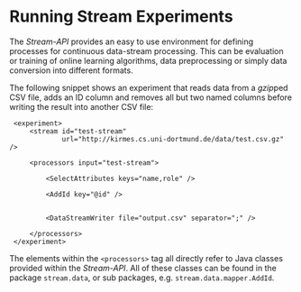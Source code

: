 Running Stream Experiments
==========================

The *Stream-API* provides an easy to use environment for defining processes
for continuous data-stream processing. This can be evaluation or training of
online learning algorithms, data preprocessing or simply data conversion into
different formats.

The following snippet shows an experiment that reads data from a *gzip*ped
CSV file, adds an ID column and removes all but two named columns before
writing the result into another CSV file:

     <experiment>
         <stream id="test-stream"
                 url="http://kirmes.cs.uni-dortmund.de/data/test.csv.gz" />

         <processors input="test-stream">

             <SelectAttributes keys="name,role" />

             <AddId key="@id" />


             <DataStreamWriter file="output.csv" separator=";" />

         </processors>
     </experiment>

The elements within the `<processors>` tag all directly refer to Java classes
provided within the *Stream-API*. All of these classes can be found in the
package `stream.data`, or sub packages, e.g. `stream.data.mapper.AddId`.


